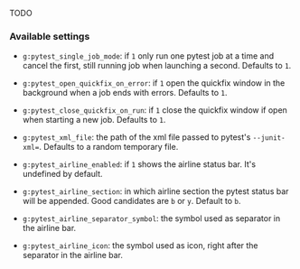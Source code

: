 TODO

### Available settings

- `g:pytest_single_job_mode`: if `1` only run one pytest job at a time and
cancel the first, still running job when launching a second. Defaults to `1`.

- `g:pytest_open_quickfix_on_error`: if `1` open the quickfix window
in the background when a job ends with errors. Defaults to `1`.

- `g:pytest_close_quickfix_on_run`: if `1` close the quickfix window if open
when starting a new job. Defaults to `1`.

- `g:pytest_xml_file`: the path of the xml file passed to pytest's `--junit-xml=`.
Defaults to a random temporary file.

- `g:pytest_airline_enabled`: if `1` shows the airline status bar. It's
undefined by default.

- `g:pytest_airline_section`: in which airline section the pytest status bar
will be appended. Good candidates are `b` or `y`. Default to `b`.

- `g:pytest_airline_separator_symbol`: the symbol used as separator in the
airline bar.

- `g:pytest_airline_icon`: the symbol used as icon, right after the separator
in the airline bar.
